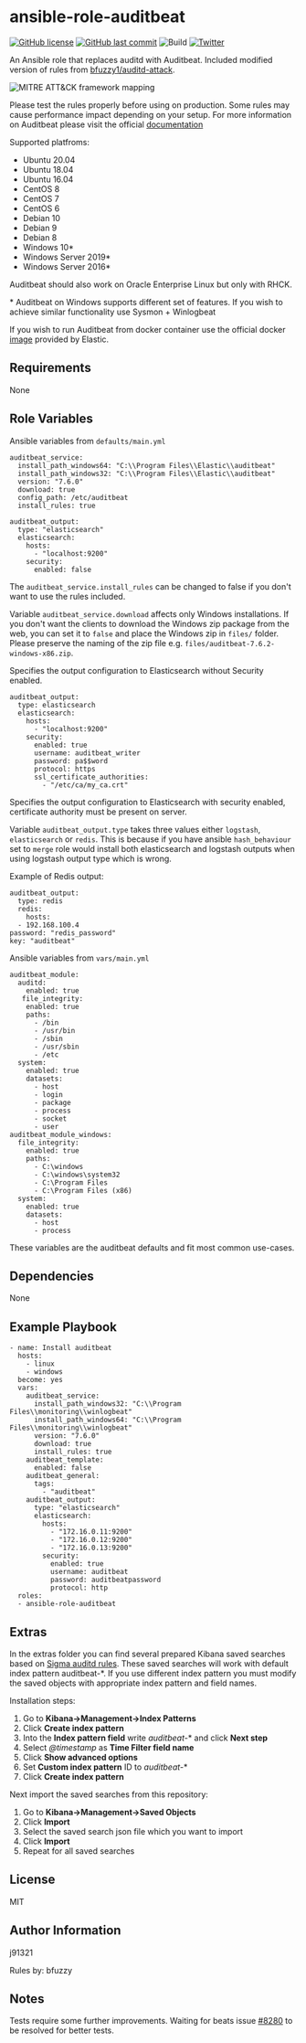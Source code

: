 ansible-role-auditbeat
=========

[![GitHub license](https://img.shields.io/github/license/j91321/ansible-role-auditbeat?style=flat-square)](https://github.com/j91321/ansible-role-auditbeat/blob/master/LICENSE)
[![GitHub last commit](https://img.shields.io/github/last-commit/j91321/ansible-role-auditbeat.svg?style=flat-square)](https://github.com/j91321/ansible-role-auditbeat/commit/master)
![Build](https://github.com/j91321/ansible-role-auditbeat/workflows/Molecule%20test%20and%20deploy/badge.svg)
[![Twitter](https://img.shields.io/twitter/follow/j91321.svg?style=social&label=Follow)](https://twitter.com/j91321)

An Ansible role that replaces auditd with Auditbeat. Included modified version of rules from [bfuzzy1/auditd-attack](https://github.com/bfuzzy1/auditd-attack). 

![MITRE ATT&CK framework mapping](https://raw.githubusercontent.com/j91321/ansible-role-auditbeat/master/extras/layer.svg?sanitize=true)

Please test the rules properly before using on production. Some rules may cause performance impact depending on your setup. For more information on Auditbeat please visit the official [documentation](https://www.elastic.co/guide/en/beats/auditbeat/current/auditbeat-overview.html)

Supported platfroms:
- Ubuntu 20.04
- Ubuntu 18.04
- Ubuntu 16.04
- CentOS 8
- CentOS 7
- CentOS 6
- Debian 10
- Debian 9
- Debian 8
- Windows 10\*
- Windows Server 2019\*
- Windows Server 2016\*

Auditbeat should also work on Oracle Enterprise Linux but only with RHCK.

\* Auditbeat on Windows supports different set of features. If you wish to achieve similar functionality use Sysmon + Winlogbeat

If you wish to run Auditbeat from docker container use the official docker [image](https://hub.docker.com/_/auditbeat) provided by Elastic.

Requirements
------------

None

Role Variables
--------------
Ansible variables from `defaults/main.yml`

    auditbeat_service:
      install_path_windows64: "C:\\Program Files\\Elastic\\auditbeat"
      install_path_windows32: "C:\\Program Files\\Elastic\\auditbeat"
      version: "7.6.0"
      download: true
      config_path: /etc/auditbeat
      install_rules: true

    auditbeat_output:
      type: "elasticsearch"
      elasticsearch:
        hosts:
          - "localhost:9200"
        security:
          enabled: false

The `auditbeat_service.install_rules` can be changed to false if you don't want to use the rules included.

Variable `auditbeat_service.download` affects only Windows installations. If you don't want the clients to download the Windows zip package from the web, you can set it to `false` and place the Windows zip in `files/` folder. Please preserve the naming of the zip file e.g. `files/auditbeat-7.6.2-windows-x86.zip`.  

Specifies the output configuration to Elasticsearch without Security enabled.

    auditbeat_output:
      type: elasticsearch
      elasticsearch:
        hosts:
          - "localhost:9200"
        security:
          enabled: true
          username: auditbeat_writer
          password: pa$$word
          protocol: https
          ssl_certificate_authorities:
            - "/etc/ca/my_ca.crt"

Specifies the output configuration to Elasticsearch with security enabled, certificate authority must be present on server.

Variable `auditbeat_output.type` takes three values either `logstash`, `elasticsearch` or `redis`. This is because if you have ansible `hash_behaviour` set to `merge` role would install both elasticsearch and logstash outputs when using logstash output type which is wrong.

Example of Redis output:

    auditbeat_output:
      type: redis
      redis:
        hosts: 
	  - 192.168.100.4
	password: "redis_password"
	key: "auditbeat"

Ansible variables from `vars/main.yml`

    auditbeat_module:
      auditd:
        enabled: true
       file_integrity:
        enabled: true
        paths:
          - /bin
          - /usr/bin
          - /sbin
          - /usr/sbin
          - /etc
      system:
        enabled: true
        datasets:
          - host
          - login
          - package
          - process
          - socket
          - user
    auditbeat_module_windows:
      file_integrity:
        enabled: true
        paths:
          - C:\windows
          - C:\windows\system32
          - C:\Program Files
          - C:\Program Files (x86)
      system:
        enabled: true
        datasets:
          - host
          - process

These variables are the auditbeat defaults and fit most common use-cases.

Dependencies
------------

None

Example Playbook
----------------

```
- name: Install auditbeat
  hosts:
    - linux
    - windows
  become: yes
  vars:
    auditbeat_service:
      install_path_windows32: "C:\\Program Files\\monitoring\\winlogbeat"
      install_path_windows64: "C:\\Program Files\\monitoring\\winlogbeat"
      version: "7.6.0"
      download: true
      install_rules: true
    auditbeat_template:
      enabled: false
    auditbeat_general:
      tags:
        - "auditbeat"
    auditbeat_output:
      type: "elasticsearch"
      elasticsearch:
        hosts:
          - "172.16.0.11:9200"
          - "172.16.0.12:9200"
          - "172.16.0.13:9200"
        security:
          enabled: true
          username: auditbeat
          password: auditbeatpassword
          protocol: http
  roles:
  - ansible-role-auditbeat
```

Extras
------

In the extras folder you can find several prepared Kibana saved searches based on [Sigma auditd rules](https://github.com/Neo23x0/sigma/tree/master/rules/linux/auditd). These saved searches will work with default index pattern auditbeat-\*. If you use different index pattern you must modify the saved objects with appropriate index pattern and field names.

Installation steps:

 1. Go to **Kibana->Management->Index Patterns**
 2. Click **Create index pattern**
 3. Into the **Index pattern field** write *auditbeat-** and click **Next step**
 4. Select *@timestamp* as **Time Filter field name**
 5. Click **Show advanced options**
 6.  Set **Custom index pattern** ID to *auditbeat-**
 7. Click **Create index pattern**

Next import the saved searches from this repository:

 1. Go to **Kibana->Management->Saved Objects**
 2. Click **Import**
 3. Select the saved search json file which you want to import
 4. Click **Import**
 5. Repeat for all saved searches

License
-------

MIT

Author Information
------------------

j91321

Rules by: bfuzzy

Notes
-----

Tests require some further improvements. Waiting for beats issue [#8280](https://github.com/elastic/beats/issues/8280) to be resolved for better tests.

